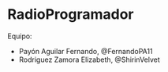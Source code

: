# RadioProgramador

Equipo:
* Payón Aguilar Fernando, @FernandoPA11
* Rodriguez Zamora Elizabeth, @ShirinVelvet
